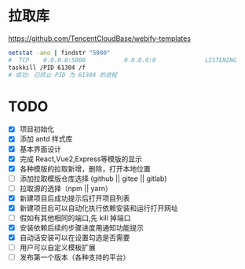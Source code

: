 # 拉取库

https://github.com/TencentCloudBase/webify-templates

```sh
netstat -ano | findstr "5000"
#  TCP    0.0.0.0:5000           0.0.0.0:0              LISTENING       61304
taskkill /PID 61304 /f
# 成功: 已终止 PID 为 61304 的进程
```

# TODO

- [x] 项目初始化
- [x] 添加 antd 样式库
- [x] 基本界面设计
- [x] 完成 React,Vue2,Express等模版的显示
- [x] 各种模版的拉取新增，删除，打开本地位置
- [ ] 添加拉取模版仓库选择 (github || gitee || gitlab)
- [ ] 拉取源的选择（npm || yarn）
- [x] 新建项目后成功提示后打开项目列表
- [x] 新建项目后可以自动化执行依赖安装和运行打开网址
- [ ] 假如有其他相同的端口,先 kill 掉端口
- [x] 安装依赖后续的步骤进度用通知功能提示
- [x] 自动话安装可以在设置勾选是否需要
- [ ] 用户可以自定义模板扩展
- [ ] 发布第一个版本（各种支持的平台）
